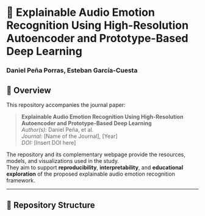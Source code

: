 # 🧠 Explainable Audio Emotion Recognition Using High-Resolution Autoencoder and Prototype-Based Deep Learning

### Daniel Peña Porras, Esteban García-Cuesta

## 📄 Overview

This repository accompanies the journal paper:

> **Explainable Audio Emotion Recognition Using High-Resolution Autoencoder and Prototype-Based Deep Learning**  
> *Author(s):* Daniel Peña, et al.  
> *Journal:* [Name of the Journal], [Year]  
> *DOI:* [Insert DOI here]  

The repository and its complementary webpage provide the resources, models, and visualizations used in the study.  
They aim to support **reproducibility**, **interpretability**, and **educational exploration** of the proposed explainable audio emotion recognition framework.

---

## 🧩 Repository Structure

